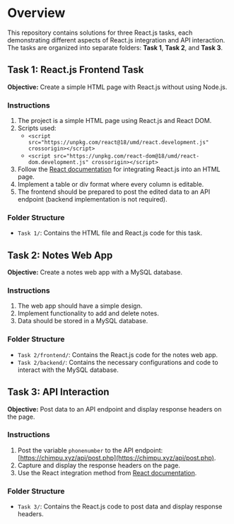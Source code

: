 # Overview

This repository contains solutions for three React.js tasks, each demonstrating different aspects of React.js integration and API interaction. The tasks are organized into separate folders: **Task 1**, **Task 2**, and **Task 3**.

## Task 1: React.js Frontend Task

**Objective:** Create a simple HTML page with React.js without using Node.js.

### Instructions

1. The project is a simple HTML page using React.js and React DOM.
2. Scripts used:
   - `<script src="https://unpkg.com/react@18/umd/react.development.js" crossorigin></script>`
   - `<script src="https://unpkg.com/react-dom@18/umd/react-dom.development.js" crossorigin></script>`
3. Follow the [React documentation](https://reactjs.org/docs/add-react-to-a-website.html) for integrating React.js into an HTML page.
4. Implement a table or div format where every column is editable.
5. The frontend should be prepared to post the edited data to an API endpoint (backend implementation is not required).

### Folder Structure

- `Task 1/`: Contains the HTML file and React.js code for this task.

## Task 2: Notes Web App

**Objective:** Create a notes web app with a MySQL database.

### Instructions

1. The web app should have a simple design.
2. Implement functionality to add and delete notes.
3. Data should be stored in a MySQL database.

### Folder Structure

- `Task 2/frontend/`: Contains the React.js code for the notes web app.
- `Task 2/backend/`: Contains the necessary configurations and code to interact with the MySQL database.

## Task 3: API Interaction

**Objective:** Post data to an API endpoint and display response headers on the page.

### Instructions

1. Post the variable `phonenumber` to the API endpoint: [https://chimpu.xyz/api/post.php](https://chimpu.xyz/api/post.php).
2. Capture and display the response headers on the page.
3. Use the React integration method from [React documentation](https://reactjs.org/docs/add-react-to-a-website.html).

### Folder Structure

- `Task 3/`: Contains the React.js code to post data and display response headers.
